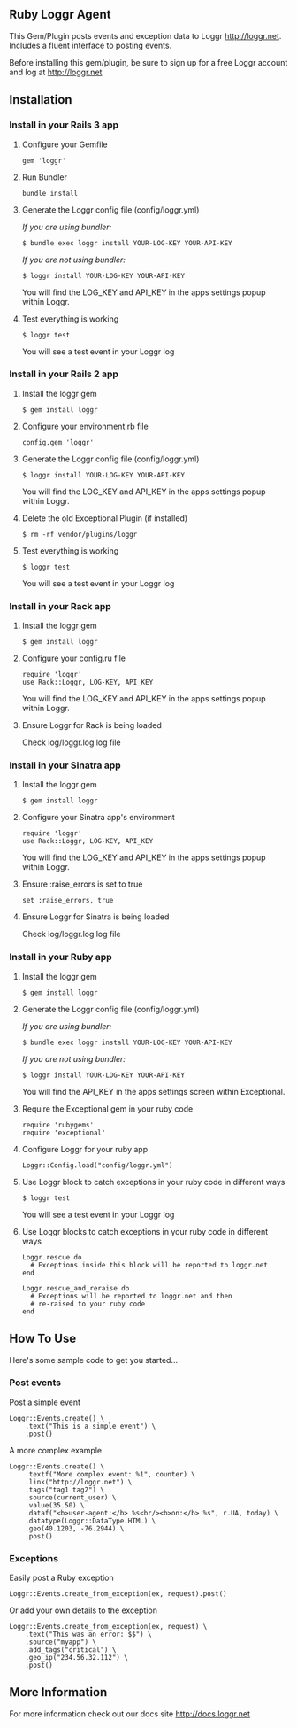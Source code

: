 ## Ruby Loggr Agent

This Gem/Plugin posts events and exception data to Loggr <http://loggr.net>. Includes a fluent interface to posting events.

Before installing this gem/plugin, be sure to sign up for a free Loggr account and log at <http://loggr.net>

## Installation
### Install in your Rails 3 app

1. Configure your Gemfile

	```
	gem 'loggr'
	```

2. Run Bundler
	
	```
	bundle install
	```

3. Generate the Loggr config file (config/loggr.yml)

	*If you are using bundler:*

	```
	$ bundle exec loggr install YOUR-LOG-KEY YOUR-API-KEY
	```

	*If you are not using bundler:*

	```
	$ loggr install YOUR-LOG-KEY YOUR-API-KEY
	```

	You will find the LOG_KEY and API_KEY in the apps settings popup within Loggr.

4. Test everything is working

	```
	$ loggr test
	```

	You will see a test event in your Loggr log

### Install in your Rails 2 app

1. Install the loggr gem

	```
	$ gem install loggr
	```

2. Configure your environment.rb file
	
	```
	config.gem 'loggr'
	```

3. Generate the Loggr config file (config/loggr.yml)

	```
	$ loggr install YOUR-LOG-KEY YOUR-API-KEY
	```

	You will find the LOG_KEY and API_KEY in the apps settings popup within Loggr.

4. Delete the old Exceptional Plugin (if installed)

	```
	$ rm -rf vendor/plugins/loggr
	```

5. Test everything is working

	```
	$ loggr test
	```

	You will see a test event in your Loggr log

### Install in your Rack app

1. Install the loggr gem

	```
	$ gem install loggr
	```

2. Configure your config.ru file

	```
	require 'loggr'
	use Rack::Loggr, LOG-KEY, API_KEY
	```

	You will find the LOG_KEY and API_KEY in the apps settings popup within Loggr.

3. Ensure Loggr for Rack is being loaded

	Check log/loggr.log log file

### Install in your Sinatra app

1. Install the loggr gem

	```
	$ gem install loggr
	```

2. Configure your Sinatra app's environment

	```
	require 'loggr'
	use Rack::Loggr, LOG-KEY, API_KEY
	```

	You will find the LOG_KEY and API_KEY in the apps settings popup within Loggr.

3. Ensure :raise_errors is set to true

	```
	set :raise_errors, true
	```

4. Ensure Loggr for Sinatra is being loaded

	Check log/loggr.log log file

### Install in your Ruby app

1. Install the loggr gem

	```
	$ gem install loggr
	```

2. Generate the Loggr config file (config/loggr.yml)

	*If you are using bundler:*

	```
	$ bundle exec loggr install YOUR-LOG-KEY YOUR-API-KEY
	```

	*If you are not using bundler:*

	```
	$ loggr install YOUR-LOG-KEY YOUR-API-KEY
	```

	You will find the API_KEY in the apps settings screen within Exceptional.

3. Require the Exceptional gem in your ruby code

	```
	require 'rubygems'
	require 'exceptional'
	```

4. Configure Loggr for your ruby app

	```
	Loggr::Config.load("config/loggr.yml")
	```

4. Use Loggr block to catch exceptions in your ruby code in different ways

	```
	$ loggr test
	```

	You will see a test event in your Loggr log

5. Use Loggr blocks to catch exceptions in your ruby code in different ways

	```
	Loggr.rescue do
	  # Exceptions inside this block will be reported to loggr.net
	end

	Loggr.rescue_and_reraise do
	  # Exceptions will be reported to loggr.net and then
	  # re-raised to your ruby code
	end
	```

## How To Use

Here's some sample code to get you started...

### Post events

Post a simple event

	Loggr::Events.create() \
		.text("This is a simple event") \
		.post()

A more complex example

	Loggr::Events.create() \
		.textf("More complex event: %1", counter) \
		.link("http://loggr.net") \
		.tags("tag1 tag2") \
		.source(current_user) \
		.value(35.50) \
		.dataf("<b>user-agent:</b> %s<br/><b>on:</b> %s", r.UA, today) \
		.datatype(Loggr::DataType.HTML) \
		.geo(40.1203, -76.2944) \
		.post()

### Exceptions

Easily post a Ruby exception

	Loggr::Events.create_from_exception(ex, request).post()

Or add your own details to the exception

	Loggr::Events.create_from_exception(ex, request) \
		.text("This was an error: $$") \
		.source("myapp") \
		.add_tags("critical") \
		.geo_ip("234.56.32.112") \
		.post()

## More Information
For more information check out our docs site <http://docs.loggr.net>

